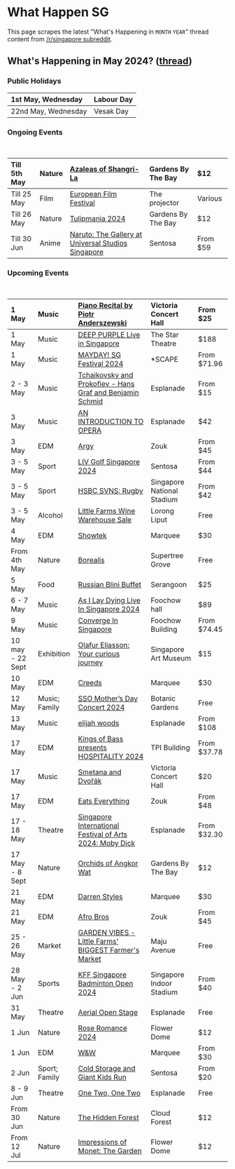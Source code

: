 # What Happen SG

This page scrapes the latest "What's Happening in `MONTH` `YEAR`" thread content from [/r/singapore subreddit](https://www.reddit.com/r/singapore/).

<!-- START HAPPENING -->
## What's Happening in May 2024? ([thread](https://www.reddit.com/r/singapore/comments/1cbttm4/whats_happening_in_may_2024/))

### Public Holidays

|1st May, Wednesday|Labour Day|
|:-|:-|
|22nd May, Wednesday|Vesak Day|

### Ongoing Events

&#x200B;

|Till 5th May|Nature|[Azaleas of Shangri-La](https://www.gardensbythebay.com.sg/en/things-to-do/calendar-of-events/azaleas-of-shangri-la.html)|Gardens By The Bay|$12|
|:-|:-|:-|:-|:-|
|Till 25 May|Film|[European Film Festival](https://euff.com.sg/)|The projector|Various|
|Till 26 May|Nature|[Tulipmania 2024](https://www.gardensbythebay.com.sg/en/things-to-do/calendar-of-events/tulipmania-2024.html)|Gardens By The Bay|$12|
|Till 30 Jun |Anime|[Naruto: The Gallery at Universal Studios Singapore](https://www.rwsentosa.com/en/events/universal-studios-singapore-naruto-the-gallery)|Sentosa|From $59|

### Upcoming Events

&#x200B;

|1 May|Music|[Piano Recital by Piotr Anderszewski](https://www.sistic.com.sg/events/piotr0524)|Victoria Concert Hall|From $25|
|:-|:-|:-|:-|:-|
|1 May|Music|[DEEP PURPLE Live in Singapore](https://www.sistic.com.sg/events/purple0524)|The Star Theatre|$188|
|1 May|Music|[MAYDAY! SG Festival 2024](https://www.eventbrite.sg/e/mayday-sg-festival-2024-presented-by-merchcow-tickets-858621248267?aff=erelexpmlt)|\*SCAPE|From $71.96|
|2 - 3 May|Music  |[Tchaikovsky and Prokofiev - Hans Graf and Benjamin Schmid](https://www.esplanade.com/whats-on/2023/tchaikovsky-and-prokofiev-hans-graf-and-benjamin-schmid) |Esplanade|From $15|
|3 May|Music|[AN INTRODUCTION TO OPERA](https://www.sistic.com.sg/events/opera0524)|Esplanade|$42|
|3 May|EDM|[Argy](https://zoukgroup.com/singapore/zouk/event/EVE109748600020240503/argy/)|Zouk|From $45|
|3 - 5 May    |Sport|[LIV Golf Singapore 2024](https://www.sentosa.com.sg/en/things-to-do/events/liv-golf-singapore/)|Sentosa|From $44|
|3 - 5 May|Sport|[HSBC SVNS: Rugby](https://www.svns.com/en/events/singapore)|Singapore National Stadium|From $42|
|3 - 5 May|Alcohol|[Little Farms Wine Warehouse Sale](https://www.eventbrite.sg/e/little-farms-wine-warehouse-sale-tickets-862572867667?aff=ebdssbdestsearch)|Lorong Liput|Free|
|4 May|EDM|[Showtek](https://marqueesingapore.com/event/marquee-presents-showtek-2/)|Marquee|$30|
|From 4th May|Nature|[Borealis](https://www.gardensbythebay.com.sg/en/things-to-do/calendar-of-events/borealis.html)|Supertree Grove|Free|
|5 May|Food|[Russian Blini Buffet](https://www.eventbrite.sg/e/russian-blini-buffet-5-may-tickets-876115062737?aff=ebdssbdestsearch)|Serangoon|$25|
|6 - 7 May|Music|[As I Lay Dying Live In Singapore 2024](https://www.eventbrite.sg/e/as-i-lay-dying-live-in-singapore-2024-tickets-869141544757?aff=ebdssbdestsearch)|Foochow hall|$89|
|9 May|Music|[Converge In Singapore](https://www.eventbrite.sg/e/converge-in-singapore-tickets-863782465607?aff=ebdssbdestsearch&keep_tld=1)|Foochow Building|From $74.45|
|10 may - 22 Sept|Exhibition|[Olafur Eliasson: Your curious journey](https://www.singaporeartmuseum.sg/art-events/exhibitions/olafur-eliasson)|Singapore Art Museum|$15|
|10 May|EDM|[Creeds](https://marqueesingapore.com/event/marquee-presents-creeds/)|Marquee|$30|
|12 May|Music; Family|[SSO Mother’s Day Concert 2024](https://www.sso.org.sg/whats-on/sso-mothers-day-concert-2024)|Botanic Gardens|Free|
|13 May|Music|[elijah woods](https://ticketmaster.sg/activity/detail/24sg_elijahwoods)|Esplanade|From $108|
|17 May|EDM|[Kings of Bass presents HOSPITALITY 2024](https://www.eventbrite.sg/e/kings-of-bass-presents-hospitality-2024-feat-p-money-x-whiney-anas-uk-tickets-858714557357?aff=ebdssbdestsearch)|TPI Building|From $37.78|
|17 May|Music|[Smetana and Dvořák](https://www.sso.org.sg/whats-on/smetana-and-dvorak)|Victoria Concert Hall|$20|
|17 May|EDM|[Eats Everything](https://www.collectiveminds.asia/shows/eatseverything)|Zouk|From $48|
|17 - 18 May    |Theatre|[Singapore International Festival of Arts 2024: Moby Dick](https://www.esplanade.com/whats-on/2024/singapore-international-festival-of-arts-2024-moby-dick)|Esplanade|From $32.30|
|17 May - 8 Sept   |Nature|[Orchids of Angkor Wat](https://www.gardensbythebay.com.sg/en/things-to-do/calendar-of-events/orchids-of-angkor-wat.html) |Gardens By The Bay|$12|
|21 May|EDM|[Darren Styles](https://marqueesingapore.com/event/marquee-presents-darren-stylez/)|Marquee|$30|
|21 May|EDM|[Afro Bros](https://zoukgroup.com/singapore/zouk/event/EVE109748600020240521/afro-bros/)|Zouk|From $45|
|25 - 26 May|Market|[GARDEN VIBES - Little Farms' BIGGEST Farmer's Market](https://www.eventbrite.sg/e/garden-vibes-little-farms-biggest-farmers-market-tickets-877176848567?aff=ebdssbdestsearch)|Maju Avenue|Free|
|28 May - 2 Jun|Sports|[​​KFF Singapore Badminton Open 2024](https://www.sistic.com.sg/events/badminton0624)|Singapore Indoor Stadium|From $40|
|31 May   |Theatre|[Aerial Open Stage](https://www.esplanade.com/whats-on/festivals-and-series/festivals/2024/flipside/events/aerial-open-stage) |Esplanade|Free|
|1 Jun|Nature|[Rose Romance 2024](https://www.gardensbythebay.com.sg/en/things-to-do/calendar-of-events/rose-romance-2024.html)|Flower Dome|$12|
|1 Jun|EDM|[W&W](https://marqueesingapore.com/event/marquee-presents-ww-3/)|Marquee|From $30|
|2 Jun  |Sport; Family |[Cold Storage and Giant Kids Run](https://csgtkidsrun.com.sg/) |Sentosa|From $20|
|8 - 9 Jun   |Theatre|[One Two, One Two](https://www.esplanade.com/whats-on/festivals-and-series/festivals/2024/flipside/events/one-two-one-two) |Esplanade|Free|
|From 30 Jun|Nature|[The Hidden Forest](https://www.gardensbythebay.com.sg/en/things-to-do/calendar-of-events/the-hidden-forest.html)|Cloud Forest|$12|
|From 12 Jul|Nature|[Impressions of Monet: The Garden](https://www.gardensbythebay.com.sg/en/things-to-do/calendar-of-events/monet-garden.html)|Flower Dome|$12|

&#x200B;
<!-- END HAPPENING -->